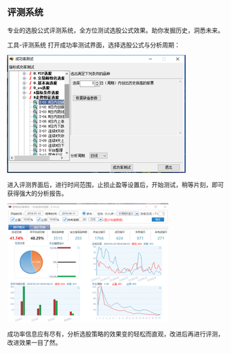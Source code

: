 ## 评测系统
专业的选股公式评测系统，全方位测试选股公式效果。助你发掘历史，洞悉未来。

工具-评测系统 打开成功率测试界面，选择选股公式与分析周期：

![](/assets/15161.png)

进入评测界面后，进行时间范围，止损止盈等设置后，开始测试，稍等片刻，即可获得强大的分析报告。

![](/assets/15162.png)

成功率信息应有尽有，分析选股策略的效果变的轻松而直观，改进后再进行评测，改进效果一目了然。
